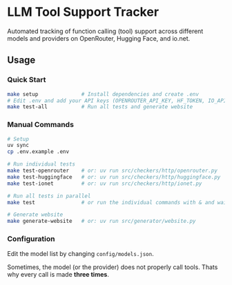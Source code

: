 # LLM Tool Support Tracker

Automated tracking of function calling (tool) support across different models and providers on OpenRouter, Hugging Face, and io.net.

## Usage

### Quick Start

```bash
make setup              # Install dependencies and create .env
# Edit .env and add your API keys (OPENROUTER_API_KEY, HF_TOKEN, IO_API_KEY)
make test-all           # Run all tests and generate website
```

### Manual Commands

```bash
# Setup
uv sync
cp .env.example .env

# Run individual tests
make test-openrouter    # or: uv run src/checkers/http/openrouter.py
make test-huggingface   # or: uv run src/checkers/http/huggingface.py
make test-ionet         # or: uv run src/checkers/http/ionet.py

# Run all tests in parallel
make test               # or run the individual commands with & and wait

# Generate website
make generate-website   # or: uv run src/generator/website.py
```

### Configuration

Edit the model list by changing `config/models.json`.

Sometimes, the model (or the provider) does not properly call tools. Thats why every call is made **three times**.
